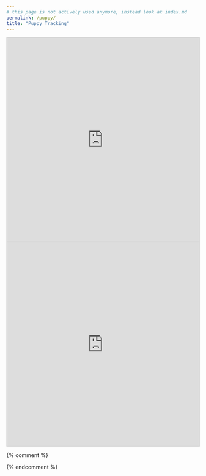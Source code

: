 ```yaml
---
# this page is not actively used anymore, instead look at index.md
permalink: /puppy/
title: "Puppy Tracking"
---
```

<iframe class="airtable-embed" src="https://airtable.com/embed/shrDswyB3lu1fDJrL?backgroundColor=green" frameborder="0" onmousewheel="" width="100%" height="533" style="background: transparent; border: 1px solid #ccc;"></iframe>

<iframe class="airtable-embed" src="https://airtable.com/embed/shrHPmxmwha3wr4tC?backgroundColor=green" frameborder="0" onmousewheel="" width="100%" height="533" style="background: transparent; border: 1px solid #ccc;"></iframe>

{% comment %}

{% endcomment %}